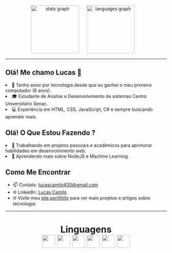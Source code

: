 <div align="center">
  <img src="https://github-readme-stats.vercel.app/api?username=lucascamiloo&hide_title=false&hide_rank=false&show_icons=true&include_all_commits=true&count_private=true&disable_animations=false&theme=dracula&locale=en&hide_border=false" height="150" alt="stats graph" style="display: inline-block; margin-right: 20px;" />
  
  <img src="https://github-readme-stats.vercel.app/api/top-langs?username=lucascamiloo&locale=en&hide_title=false&layout=compact&card_width=320&langs_count=5&theme=dracula&hide_border=false" height="150" alt="languages graph" style="display: inline-block; margin-right: 20px;" />

</div>

---
<div align ="center">
  <div align ="left">
<h2>Olá! Me chamo Lucas 👋</h2>
<li>🌟 Tenho amor por tecnologia desde que eu ganhei o meu primeiro computador (8 anos).</li>
<li>🎓 Estudante de Analise e Desenvolvimento de sistemas Centro Universitário Senac.</li>
<li>💻 Experiência em HTML, CSS, JavaScript, C# e sempre buscando aprender mais.</li>

<h2>Olá! O Que Estou Fazendo ?</h2>
<li>🔭 Trabalhando em projetos pessoais e acadêmicos para aprimorar habilidades em desenvolvimento web.</li>
<li>🌱 Aprendendo mais sobre NodeJS e Machine Learning.</li>

<h2>Como Me Encontrar</h2>
  
- 📫 Contato: [lucascamilo430@gmail.com](mailto:lucascamilo430@gmail.com)
- 🌐 LinkedIn: [Lucas Camilo](https://www.linkedin.com/in/lucasdcamilo/)
- 🌐 Visite meu [site portifólio](https://camilo.wuaze.com) para ver mais projetos e artigos sobre tecnologia.


---

 <div align = "center"> 
  <h1>Linguagens 
   <div >
     <img margin: 10px; width="40px;" src="https://cdn.jsdelivr.net/gh/devicons/devicon@latest/icons/bootstrap/bootstrap-original.svg" />
     <img margin: 10px; width="40px;" src="https://cdn.jsdelivr.net/gh/devicons/devicon@latest/icons/csharp/csharp-original.svg" />
     <img margin: 10px; width="40px;" src="https://cdn.jsdelivr.net/gh/devicons/devicon@latest/icons/css3/css3-original.svg" />
     <img margin: 10px; width="40px;" src="https://cdn.jsdelivr.net/gh/devicons/devicon@latest/icons/html5/html5-original.svg" />
     <img margin: 10px; width="40px;" src="https://cdn.jsdelivr.net/gh/devicons/devicon@latest/icons/javascript/javascript-original.svg" />
     <img margin: 10px; width="40px;" src="https://cdn.jsdelivr.net/gh/devicons/devicon@latest/icons/mysql/mysql-original-wordmark.svg" />
     
   </div>
 </div>




